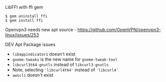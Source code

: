 LibFFI with ffi gem
```
$ gem uninstall ffi
$ gem install ffi
```
Openvpn3 needs new apt source - https://github.com/OpenVPN/openvpn3-linux/issues/253

DEV Apt Package issues

- `libappindicator1` doesn't exist
- `gnome-tweaks` is the new name for `gnome-tweak-tool`
- `libcurl3t64-gnutls` instead of `libcurl3-gnutls`
- Note, selecting `'libcurl4t64'` instead of `'libcurl4'`
- `awscli` doesn't exist

